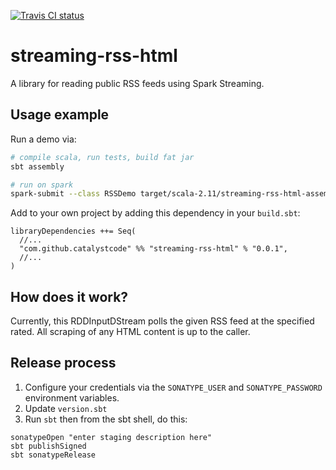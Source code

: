[![Travis CI status](https://api.travis-ci.org/CatalystCode/streaming-reddit.svg?branch=master)](https://travis-ci.org/CatalystCode/streaming-reddit)

# streaming-rss-html

A library for reading public RSS feeds using Spark Streaming.

## Usage example ##

Run a demo via:

```sh
# compile scala, run tests, build fat jar
sbt assembly

# run on spark
spark-submit --class RSSDemo target/scala-2.11/streaming-rss-html-assembly-0.0.1.jar http://somehost/somepath/to/rss
```

Add to your own project by adding this dependency in your `build.sbt`:

```
libraryDependencies ++= Seq(
  //...
  "com.github.catalystcode" %% "streaming-rss-html" % "0.0.1",
  //...
)
```

## How does it work? ##

Currently, this RDDInputDStream polls the given RSS feed at the specified rated. All scraping of any HTML content is up
to the caller.

## Release process ##

1. Configure your credentials via the `SONATYPE_USER` and `SONATYPE_PASSWORD` environment variables.
2. Update `version.sbt`
3. Run `sbt` then from the sbt shell, do this:

```
sonatypeOpen "enter staging description here"
sbt publishSigned
sbt sonatypeRelease
```

